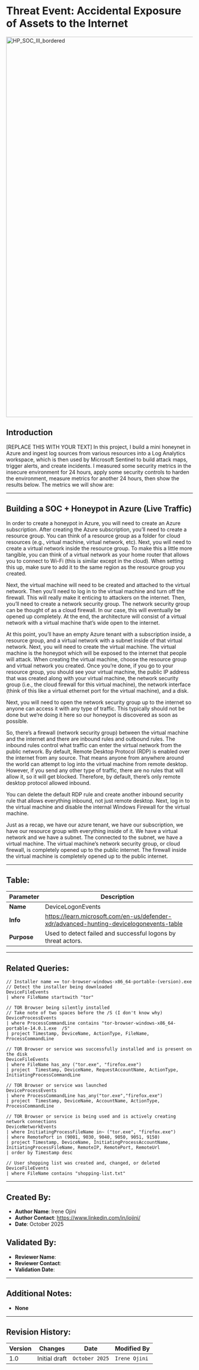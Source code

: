 # Threat Event: Accidental Exposure of Assets to the Internet

<img width="1540" height="1028" alt="HP_SOC_III_bordered" src="https://github.com/user-attachments/assets/b451da10-f342-4ce9-8b44-ef6f21622686" />

## Introduction

[REPLACE THIS WITH YOUR TEXT] In this project, I build a mini honeynet in Azure and ingest log sources from various resources into a Log Analytics workspace, which is then used by Microsoft Sentinel to build attack maps, trigger alerts, and create incidents. I measured some security metrics in the insecure environment for 24 hours, apply some security controls to harden the environment, measure metrics for another 24 hours, then show the results below. The metrics we will show are:

---
## Building a SOC + Honeypot in Azure (Live Traffic)

In order to create a honeypot in Azure, you will need to create an Azure subscription. After creating the Azure subscription, you’ll need to create a resource group. You can think of a resource group as a folder for cloud resources (e.g., virtual machine, virtual network, etc). Next, you will need to create a virtual network inside the resource group. To make this a little more tangible, you can think of a virtual network as your home router that allows you to connect to Wi-Fi (this is similar except in the cloud). When setting this up, make sure to add it to the same region as the resource group you created. 

Next, the virtual machine will need to be created and attached to the virtual network. Then you’ll need to log in to the virtual machine and turn off the firewall. This will really make it enticing to attackers on the internet. Then, you’ll need to create a network security group. The network security group can be thought of as a cloud firewall. In our case, this will eventually be opened up completely. At the end, the architecture will consist of a virtual network with a virtual machine that’s wide open to the internet.

At this point, you’ll have an empty Azure tenant with a subscription inside, a resource group, and a virtual network with a subnet inside of that virtual network. Next, you will need to create the virtual machine. The virtual machine is the honeypot which will be exposed to the internet that people will attack. When creating the virtual machine, choose the resource group and virtual network you created. Once you’re done, if you go to your resource group, you should see your virtual machine, the public IP address that was created along with your virtual machine, the network security group (i.e., the cloud firewall for this virtual machine), the network interface (think of this like a virtual ethernet port for the virtual machine), and a disk. 

Next, you will need to open the network security group up to the internet so anyone can access it with any type of traffic. This typically should not be done but we’re doing it here so our honeypot is discovered as soon as possible. 

So, there’s a firewall (network security group) between the virtual machine and the internet and there are inbound rules and outbound rules. The inbound rules control what traffic can enter the virtual network from the public network. By default, Remote Desktop Protocol (RDP) is enabled over the internet from any source. That means anyone from anywhere around the world can attempt to log into the virtual machine from remote desktop. However, if you send any other type of traffic, there are no rules that will allow it, so it will get blocked. Therefore, by default, there’s only remote desktop protocol allowed inbound.

You can delete the default RDP rule and create another inbound security rule that allows everything inbound, not just remote desktop. Next, log in to the virtual machine and disable the internal Windows Firewall for the virtual machine.

Just as a recap, we have our azure tenant, we have our subscription, we have our resource group with everything inside of it. We have a virtual network and we have a subnet. The connected to the subnet, we have a virtual machine. The virtual machine’s network security group, or cloud firewall, is completely opened up to the public internet. The firewall inside the virtual machine is completely opened up to the public internet.

---
## Table:
| **Parameter**       | **Description**                                                              |
|---------------------|------------------------------------------------------------------------------|
| **Name**| DeviceLogonEvents|
| **Info**|https://learn.microsoft.com/en-us/defender-xdr/advanced-hunting-devicelogonevents-table|
| **Purpose**| Used to detect failed and successful logons by threat actors. |

---

## Related Queries:
```kql
// Installer name == tor-browser-windows-x86_64-portable-(version).exe
// Detect the installer being downloaded
DeviceFileEvents
| where FileName startswith "tor"

// TOR Browser being silently installed
// Take note of two spaces before the /S (I don't know why)
DeviceProcessEvents
| where ProcessCommandLine contains "tor-browser-windows-x86_64-portable-14.0.1.exe  /S"
| project Timestamp, DeviceName, ActionType, FileName, ProcessCommandLine

// TOR Browser or service was successfully installed and is present on the disk
DeviceFileEvents
| where FileName has_any ("tor.exe", "firefox.exe")
| project  Timestamp, DeviceName, RequestAccountName, ActionType, InitiatingProcessCommandLine

// TOR Browser or service was launched
DeviceProcessEvents
| where ProcessCommandLine has_any("tor.exe","firefox.exe")
| project  Timestamp, DeviceName, AccountName, ActionType, ProcessCommandLine

// TOR Browser or service is being used and is actively creating network connections
DeviceNetworkEvents
| where InitiatingProcessFileName in~ ("tor.exe", "firefox.exe")
| where RemotePort in (9001, 9030, 9040, 9050, 9051, 9150)
| project Timestamp, DeviceName, InitiatingProcessAccountName, InitiatingProcessFileName, RemoteIP, RemotePort, RemoteUrl
| order by Timestamp desc

// User shopping list was created and, changed, or deleted
DeviceFileEvents
| where FileName contains "shopping-list.txt"
```

---

## Created By:
- **Author Name**: Irene Ojini
- **Author Contact**: https://www.linkedin.com/in/iojini/
- **Date**: October 2025

## Validated By:
- **Reviewer Name**: 
- **Reviewer Contact**: 
- **Validation Date**: 

---

## Additional Notes:
- **None**

---

## Revision History:
| **Version** | **Changes**                   | **Date**         | **Modified By**   |
|-------------|-------------------------------|------------------|-------------------|
| 1.0         | Initial draft                  | `October 2025`  | `Irene Ojini`   
